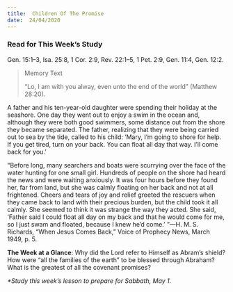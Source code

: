 ```yaml
---
title:  Children Of The Promise
date:  24/04/2020
---
```


### Read for This Week’s Study
Gen. 15:1–3, Isa. 25:8, 1 Cor. 2:9, Rev. 22:1–5, 1 Pet. 2:9, Gen. 11:4, Gen. 12:2.

> <p>Memory Text</p>
> “Lo, I am with you alway, even unto the end of the world” (Matthew 28:20).

A father and his ten-year-old daughter were spending their holiday at the seashore. One day they went out to enjoy a swim in the ocean and, although they were both good swimmers, some distance out from the shore they became separated. The father, realizing that they were being carried out to sea by the tide, called to his child: ‘Mary, I’m going to shore for help. If you get tired, turn on your back. You can float all day that way. I’ll come back for you.’

“Before long, many searchers and boats were scurrying over the face of the water hunting for one small girl. Hundreds of people on the shore had heard the news and were waiting anxiously. It was four hours before they found her, far from land, but she was calmly floating on her back and not at all frightened. Cheers and tears of joy and relief greeted the rescuers when they came back to land with their precious burden, but the child took it all calmly. She seemed to think it was strange the way they acted. She said, ‘Father said I could float all day on my back and that he would come for me, so I just swam and floated, because I knew he’d come.’ ”—H. M. S. Richards, “When Jesus Comes Back,” Voice of Prophecy News, March 1949, p. 5.

**The Week at a Glance**: Why did the Lord refer to Himself as Abram’s shield? How were “all the families of the earth” to be blessed through Abraham? What is the greatest of all the covenant promises?

_*Study this week’s lesson to prepare for Sabbath, May 1._